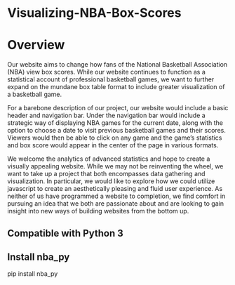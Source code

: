 # Visualizing-NBA-Box-Scores

# Overview

  Our website aims to change how fans of the National Basketball Association (NBA) view box scores. While our website continues to function as a statistical account of professional basketball games, we want to further expand on the mundane box table format to include greater visualization of a basketball game.
  
  For a barebone description of our project, our website would include a basic header and navigation bar. Under the navigation bar would include a strategic way of displaying NBA games for the current date, along with the option to choose a date to visit previous basketball games and their scores. Viewers would then be able to click on any game and the game’s statistics and box score would appear in the center of the page in various formats.
  
  We welcome the analytics of advanced statistics and hope to create a visually appealing website. While we may not be reinventing the wheel, we want to take up a project that both encompasses data gathering and visualization. In particular, we would like to explore how we could utilize javascript to create an aesthetically pleasing and fluid user experience. As neither of us have programmed a website to completion, we find comfort in pursuing an idea that we both are passionate about and are looking to gain insight into new ways of building websites from the bottom up.

## Compatible with Python 3

## Install nba_py
  pip install nba_py
  
 
